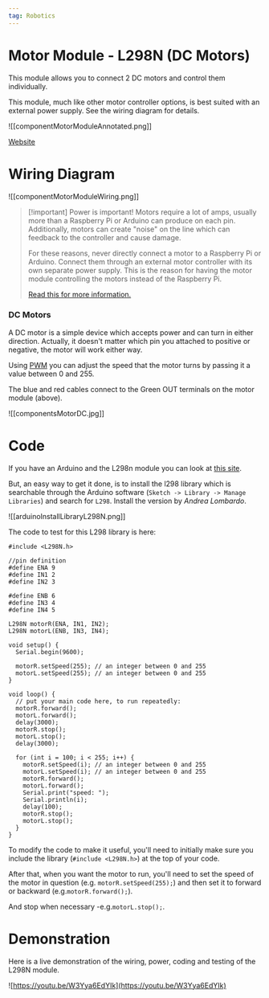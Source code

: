 ```yaml
---
tag: Robotics
---
```

# Motor Module - L298N (DC Motors)

This module allows you to connect 2 DC motors and control them individually.

This module, much like other motor controller options, is best suited with an external power supply. See the wiring diagram for details.

![[componentMotorModuleAnnotated.png]]

[Website](https://www.itead.cc/wiki/L298_Dual_H-Bridge_Motor_Driver)

# Wiring Diagram

![[componentMotorModuleWiring.png]]


> [!important] Power is important! Motors require a lot of amps, usually more than a Raspberry Pi or Arduino can produce on each pin. Additionally, motors can create "noise" on the line which can feedback to the controller and cause damage. 
> 
> For these reasons, never directly connect a motor to a Raspberry Pi or Arduino. Connect them through an external motor controller with its own separate power supply. This is the reason for having the motor module controlling the motors instead of the Raspberry Pi.
> 
> [Read this for more information.](https://learn.adafruit.com/adafruit-dc-and-stepper-motor-hat-for-raspberry-pi/powering-motors)


### DC Motors

A DC motor is a simple device which accepts power and can turn in either direction. Actually, it doesn't matter which pin you attached to positive or negative, the motor will work either way.

Using [PWM](https://www.google.com/url?q=https%3A%2F%2Flearn.sparkfun.com%2Ftutorials%2Fpulse-width-modulation&sa=D&sntz=1&usg=AFQjCNFDruJOqV0l6D7qa3pQRNiEKFt9-A) you can adjust the speed that the motor turns by passing it a value between 0 and 255.

The blue and red cables connect to the Green OUT terminals on the motor module (above).

![[componentsMotorDC.jpg]]

# Code

If you have an Arduino and the L298n module you can look at [this site](https://www.google.com/url?q=https%3A%2F%2Ftronixlabs.com.au%2Fnews%2Ftutorial-l298n-dual-motor-controller-module-2a-and-arduino%2F&sa=D&sntz=1&usg=AFQjCNHSRppUGd7ySGMJQ2YD0L3PQaBEbQ).

But, an easy way to get it done, is to install the l298 library which is searchable through the Arduino software (`Sketch -> Library -> Manage Libraries`) and search for `L298`. Install the version by *Andrea Lombardo*.

![[arduinoInstallLibraryL298N.png]]

The code to test for this L298 library is here:

```arduino
#include <L298N.h>

//pin definition
#define ENA 9
#define IN1 2
#define IN2 3

#define ENB 6
#define IN3 4
#define IN4 5

L298N motorR(ENA, IN1, IN2);
L298N motorL(ENB, IN3, IN4);

void setup() {
  Serial.begin(9600);

  motorR.setSpeed(255); // an integer between 0 and 255
  motorL.setSpeed(255); // an integer between 0 and 255
}

void loop() {
  // put your main code here, to run repeatedly:
  motorR.forward();
  motorL.forward();
  delay(3000);
  motorR.stop();
  motorL.stop();
  delay(3000);

  for (int i = 100; i < 255; i++) {
    motorR.setSpeed(i); // an integer between 0 and 255
    motorL.setSpeed(i); // an integer between 0 and 255
    motorR.forward();
    motorL.forward();
    Serial.print("speed: ");
    Serial.println(i);
    delay(100);
    motorR.stop();
    motorL.stop();
  }
}
```

To modify the code to make it useful, you'll need to initially make sure you include the library (`#include <L298N.h>`) at the top of your code.

After that, when you want the motor to run, you'll need to set the speed of the motor in question (e.g. `motorR.setSpeed(255);`) and then set it to forward or backward (e.g.`motorR.forward();`). 

And stop when necessary -e.g.`motorL.stop();`.

# Demonstration

Here is a live demonstration of the wiring, power, coding and testing of the L298N module.

![https://youtu.be/W3Yya6EdYIk](https://youtu.be/W3Yya6EdYIk)